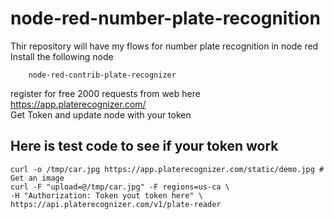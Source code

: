 # node-red-number-plate-recognition
Thir repository will have my flows for number plate recognition in node red<br>
Install the following node

        node-red-contrib-plate-recognizer

register for free 2000 requests from web here https://app.platerecognizer.com/<br>
Get Token and update node with your token

## Here is test code to see if your token work

    curl -o /tmp/car.jpg https://app.platerecognizer.com/static/demo.jpg # Get an image
    curl -F "upload=@/tmp/car.jpg" -F regions=us-ca \
    -H "Authorization: Token yout token here" \
    https://api.platerecognizer.com/v1/plate-reader
